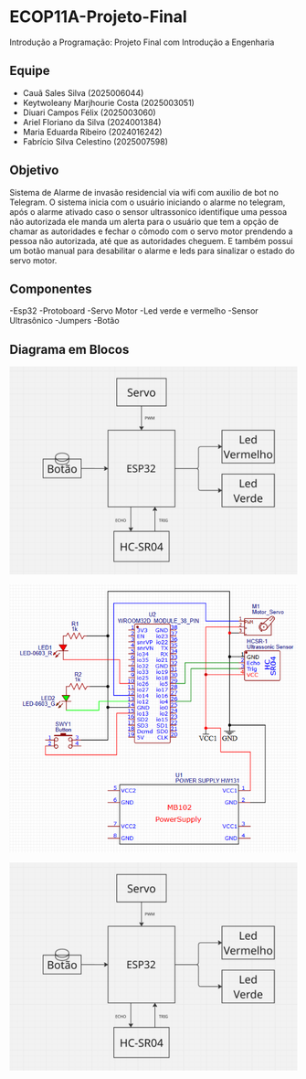 # ECOP11A-Projeto-Final
Introdução a Programação: Projeto Final com Introdução a Engenharia

## Equipe
- Cauã Sales Silva (2025006044)
- Keytwoleany Marjhourie Costa (2025003051)
- Diuari Campos Félix (2025003060)
- Ariel Floriano da Silva (2024001384)
- Maria Eduarda Ribeiro (2024016242)
- Fabrício Silva Celestino (2025007598)


## Objetivo
Sistema de Alarme de invasão residencial via wifi com auxilio de bot no Telegram. O sistema inicia com o usuário iniciando o alarme no telegram, após o alarme ativado caso o sensor ultrassonico
identifique uma pessoa não autorizada ele manda um alerta para o usuário que tem a opção de chamar as autoridades e fechar o cômodo com o servo motor prendendo a pessoa não autorizada, até que as autoridades cheguem.
E também possui um botão manual para desabilitar o alarme e leds para sinalizar o estado do servo motor.

## Componentes 
-Esp32
-Protoboard
-Servo Motor
-Led verde e vermelho
-Sensor Ultrasônico
-Jumpers
-Botão
## Diagrama em Blocos

![Diagrama em Blocos](ing/Diagrama_de_Bloco.png)

![Circuito no EasyEDA](ing/Circuito_Introdução.png)

![Projeto Real](ing/Diagrama_de_Bloco.png)
